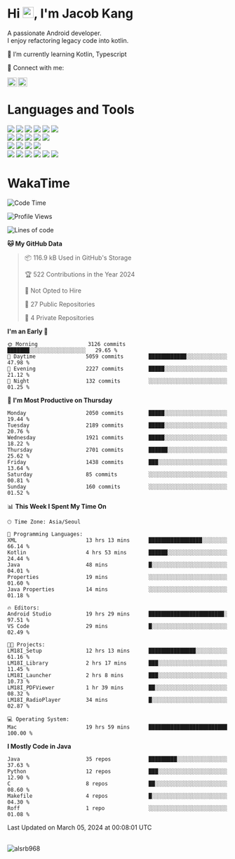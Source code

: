 # Hi <img src="https://media.giphy.com/media/hvRJCLFzcasrR4ia7z/giphy.gif" width="25px">, I'm Jacob Kang
A passionate Android developer.
</br>
I enjoy refactoring legacy code into kotlin.

🌱 I’m currently learning Kotlin, Typescript

🤝 Connect with me:

<a href="https://www.linkedin.com/in/minkyu-kang-b7477b1b2/"><img align="left" src="https://raw.githubusercontent.com/yushi1007/yushi1007/main/images/linkedin.svg" alt="Minkyu Kang | LinkedIn" width="21px"/></a>
<a href="https://www.instagram.com/_jacob_kang/"><img align="left" src="https://raw.githubusercontent.com/yushi1007/yushi1007/main/images/instagram.svg" alt="Jacob Kang | Instagram" width="21px"/></a>

</br>

# Languages and Tools

<div align="left">
<img src="https://img.shields.io/badge/java-007396?logo=java&logoColor=white"/>
<img src="https://img.shields.io/badge/kotlin-7F52FF?logo=kotlin&logoColor=white"/>
<img src="https://img.shields.io/badge/python-3776AB?logo=python&logoColor=white"/>
<img src="https://img.shields.io/badge/bash shell-4EAA25?logo=gnubash&logoColor=white"/>
<img src="https://img.shields.io/badge/c-A8B9CC?logo=c&logoColor=white"/>
<img src="https://img.shields.io/badge/c++-00599C?logo=c%2b%2b&logoColor=white"/>
</div>
<div align="left">
<img src="https://img.shields.io/badge/git-F05032?logo=git&logoColor=white"/>
<img src="https://img.shields.io/badge/github-181717?logo=github&logoColor=white"/>
<img src="https://img.shields.io/badge/mysql-4479A1?logo=mysql&logoColor=white"/>
<img src="https://img.shields.io/badge/sqlite-003B57?logo=sqlite&logoColor=white"/>
<img src="https://img.shields.io/badge/amazon AWS-232F3E?logo=amazonaws&logoColor=white"/>
</div>
<div align="left">
<img src="https://img.shields.io/badge/android-3DDC84?logo=android&logoColor=white"/>
<img src="https://img.shields.io/badge/linux-FCC624?logo=linux&logoColor=white"/>
<img src="https://img.shields.io/badge/flask-000000?logo=flask&logoColor=white"/>
<img src="https://img.shields.io/badge/arduino-00979D?logo=arduino&logoColor=white"/>
</div>
<div align="left">
<img src="https://img.shields.io/badge/slack-4A154B?logo=slack&logoColor=white"/>
<img src="https://img.shields.io/badge/notion-000000?logo=notion&logoColor=white"/>
<img src="https://img.shields.io/badge/jira-0052CC?logo=jira&logoColor=white"/>
<img src="https://img.shields.io/badge/postman-FF6C37?logo=postman&logoColor=white"/>
<img src="https://img.shields.io/badge/intellij-000000?logo=intellijidea&logoColor=white"/>
<img src="https://img.shields.io/badge/pycharm-000000?logo=pycharm&logoColor=white"/>
</div>

# WakaTime

<!--START_SECTION:waka-->
![Code Time](http://img.shields.io/badge/Code%20Time-3%2C559%20hrs%2040%20mins-blue)

![Profile Views](http://img.shields.io/badge/Profile%20Views-0-blue)

![Lines of code](https://img.shields.io/badge/From%20Hello%20World%20I%27ve%20Written-7.6%20million%20lines%20of%20code-blue)

**🐱 My GitHub Data** 

> 📦 116.9 kB Used in GitHub's Storage 
 > 
> 🏆 522 Contributions in the Year 2024
 > 
> 🚫 Not Opted to Hire
 > 
> 📜 27 Public Repositories 
 > 
> 🔑 4 Private Repositories 
 > 
**I'm an Early 🐤** 

```text
🌞 Morning                3126 commits        ███████░░░░░░░░░░░░░░░░░░   29.65 % 
🌆 Daytime                5059 commits        ████████████░░░░░░░░░░░░░   47.98 % 
🌃 Evening                2227 commits        █████░░░░░░░░░░░░░░░░░░░░   21.12 % 
🌙 Night                  132 commits         ░░░░░░░░░░░░░░░░░░░░░░░░░   01.25 % 
```
📅 **I'm Most Productive on Thursday** 

```text
Monday                   2050 commits        █████░░░░░░░░░░░░░░░░░░░░   19.44 % 
Tuesday                  2189 commits        █████░░░░░░░░░░░░░░░░░░░░   20.76 % 
Wednesday                1921 commits        █████░░░░░░░░░░░░░░░░░░░░   18.22 % 
Thursday                 2701 commits        ██████░░░░░░░░░░░░░░░░░░░   25.62 % 
Friday                   1438 commits        ███░░░░░░░░░░░░░░░░░░░░░░   13.64 % 
Saturday                 85 commits          ░░░░░░░░░░░░░░░░░░░░░░░░░   00.81 % 
Sunday                   160 commits         ░░░░░░░░░░░░░░░░░░░░░░░░░   01.52 % 
```


📊 **This Week I Spent My Time On** 

```text
🕑︎ Time Zone: Asia/Seoul

💬 Programming Languages: 
XML                      13 hrs 13 mins      █████████████████░░░░░░░░   66.14 % 
Kotlin                   4 hrs 53 mins       ██████░░░░░░░░░░░░░░░░░░░   24.44 % 
Java                     48 mins             █░░░░░░░░░░░░░░░░░░░░░░░░   04.01 % 
Properties               19 mins             ░░░░░░░░░░░░░░░░░░░░░░░░░   01.60 % 
Java Properties          14 mins             ░░░░░░░░░░░░░░░░░░░░░░░░░   01.18 % 

🔥 Editors: 
Android Studio           19 hrs 29 mins      ████████████████████████░   97.51 % 
VS Code                  29 mins             █░░░░░░░░░░░░░░░░░░░░░░░░   02.49 % 

🐱‍💻 Projects: 
LM18I_Setup              12 hrs 13 mins      ███████████████░░░░░░░░░░   61.16 % 
LM18I_Library            2 hrs 17 mins       ███░░░░░░░░░░░░░░░░░░░░░░   11.45 % 
LM18I_Launcher           2 hrs 8 mins        ███░░░░░░░░░░░░░░░░░░░░░░   10.73 % 
LM18I_PDFViewer          1 hr 39 mins        ██░░░░░░░░░░░░░░░░░░░░░░░   08.32 % 
LM18I_RadioPlayer        34 mins             █░░░░░░░░░░░░░░░░░░░░░░░░   02.87 % 

💻 Operating System: 
Mac                      19 hrs 59 mins      █████████████████████████   100.00 % 
```

**I Mostly Code in Java** 

```text
Java                     35 repos            █████████░░░░░░░░░░░░░░░░   37.63 % 
Python                   12 repos            ███░░░░░░░░░░░░░░░░░░░░░░   12.90 % 
C                        8 repos             ██░░░░░░░░░░░░░░░░░░░░░░░   08.60 % 
Makefile                 4 repos             █░░░░░░░░░░░░░░░░░░░░░░░░   04.30 % 
Roff                     1 repo              ░░░░░░░░░░░░░░░░░░░░░░░░░   01.08 % 
```




 Last Updated on March 05, 2024 at 00:08:01 UTC
<!--END_SECTION:waka-->

</br>

<div align="left">
<img align="left" src="https://github-readme-stats.vercel.app/api/top-langs?username=alsrb968&show_icons=true&locale=en&layout=compact&theme=dark" alt="alsrb968" />
</div>
